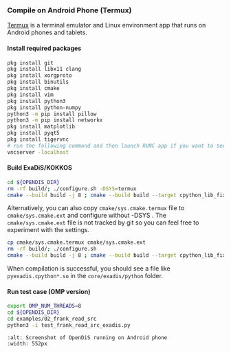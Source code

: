 ### Compile on Android Phone (Termux)

[Termux](https://termux.dev/en/) is a terminal emulator and Linux environment app that runs on Android phones and tablets.

#### Install required packages
```bash
pkg install git
pkg install libx11 clang
pkg install xorgproto
pkg install binutils
pkg install cmake
pkg install vim
pkg install python3
pkg install python-numpy
python3 -m pip install pillow
python3 -m pip install networkx
pkg install matplotlib
pkg install pyqt5
pkg install tigervnc
# run the following command and then launch RVNC app if you want to see graphics
vncserver -localhost
```

#### Build ExaDiS/KOKKOS
```bash
cd ${OPENDIS_DIR}
rm -rf build/; ./configure.sh -DSYS=termux
cmake --build build -j 8 ; cmake --build build --target cpython_lib_fix
```

Alternatively, you can also copy ``cmake/sys.cmake.termux`` file to ``cmake/sys.cmake.ext`` and configure without -DSYS .  The ``cmake/sys.cmake.ext`` file is not tracked by git so you can feel free to experiment with the settings.

```bash
cp cmake/sys.cmake.termux cmake/sys.cmake.ext
rm -rf build/; ./configure.sh 
cmake --build build -j 8 ; cmake --build build --target cpython_lib_fix
```

When compilation is successful, you should see a file like ``pyexadis.cpython*.so``  in the ``core/exadis/python`` folder. 

#### Run test case (OMP version)

```bash
export OMP_NUM_THREADS=8
cd ${OPENDIS_DIR}
cd examples/02_frank_read_src
python3 -i test_frank_read_src_exadis.py
```

```{figure} frank_read_src_on_termux.png
:alt: Screenshot of OpenDiS running on Android phone
:width: 552px
```
